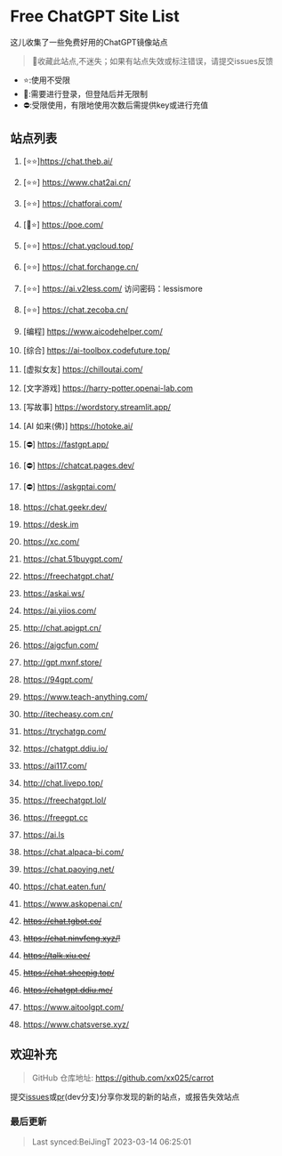 # Free ChatGPT Site List

这儿收集了一些免费好用的ChatGPT镜像站点
> 🤭收藏此站点,不迷失；如果有站点失效或标注错误，请提交issues反馈

- ⭐:使用不受限
- 🔑:需要进行登录，但登陆后并无限制
- ⛔:受限使用，有限地使用次数后需提供key或进行充值

## 站点列表
1. [⭐⭐]https://chat.theb.ai/

2. [⭐⭐] https://www.chat2ai.cn/

3. [⭐⭐] https://chatforai.com/

4. [🔑⭐] https://poe.com/

5. [⭐⭐] https://chat.yqcloud.top/

6. [⭐⭐] https://chat.forchange.cn/

7. [⭐⭐] https://ai.v2less.com/ 访问密码：lessismore

8. [⭐⭐] https://chat.zecoba.cn/

9. [编程] https://www.aicodehelper.com/

10. [综合] https://ai-toolbox.codefuture.top/

11. [虚拟女友] https://chilloutai.com/

12. [文字游戏] https://harry-potter.openai-lab.com

13. [写故事] https://wordstory.streamlit.app/

14. [AI 如来(佛)] https://hotoke.ai/

15. [⛔] https://fastgpt.app/

16. [⛔] https://chatcat.pages.dev/

17. [⛔] https://askgptai.com/

18. https://chat.geekr.dev/

19. https://desk.im

20. https://xc.com/

21. https://chat.51buygpt.com/

22. https://freechatgpt.chat/

23. https://askai.ws/

24. https://ai.yiios.com/

25. http://chat.apigpt.cn/

26. https://aigcfun.com/

27. http://gpt.mxnf.store/

28. https://94gpt.com/

29. https://www.teach-anything.com/

30. http://itecheasy.com.cn/

31. https://trychatgp.com/

32. https://chatgpt.ddiu.io/

33. https://ai117.com/

34. http://chat.livepo.top/

35. https://freechatgpt.lol/

36. https://freegpt.cc

37. https://ai.ls

38. https://chat.alpaca-bi.com/

39. https://chat.paoying.net/

40. https://chat.eaten.fun/

41. https://www.askopenai.cn/

42. ~~https://chat.tgbot.co/~~

43. ~~https://chat.ninvfeng.xyz/!~~

44. ~~https://talk.xiu.ee/~~

45. ~~https://chat.sheepig.top/~~

46. ~~https://chatgpt.ddiu.me/~~

47. https://www.aitoolgpt.com/

48. https://www.chatsverse.xyz/

## 欢迎补充
>GitHub 仓库地址: https://github.com/xx025/carrot

提交[issues](https://github.com/xx025/carrot/issues)或[pr](https://github.com/xx025/carrot/pulls)(dev分支)分享你发现的新的站点，或报告失效站点



### 最后更新

>Last synced:BeiJingT 2023-03-14 06:25:01
